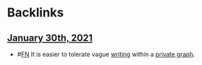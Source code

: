
# Backlinks
## [January 30th, 2021](<January 30th, 2021.md>)
- #[FN](<FN.md>) It is easier to tolerate vague [writing](<writing.md>) within a [private graph](<private graph.md>).

